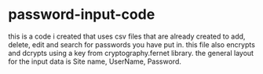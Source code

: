 # password-input-code
this is a code i created that uses csv files that are already created to add, delete, edit and search for passwords you have put in. this file also encrypts and dcrypts using a key from cryptography.fernet library. the general layout for the input data is Site name, UserName, Password.
